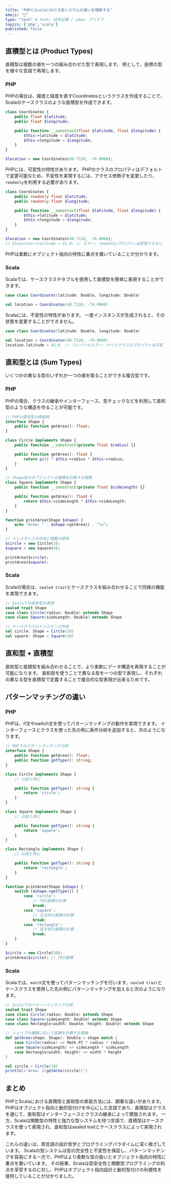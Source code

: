 ```yaml
---
title: "PHPとScalaにおける型システムの違いを理解する"
emoji: "📑"
type: "tech" # tech: 技術記事 / idea: アイデア
topics: ['php','scala']
published: false
---
```


## 直積型とは (Product Types)
直積型は複数の値を一つの組み合わせた型で表現します。
例として、座標の型を様々な言語で再現します。

### PHP
PHPの場合は、緯度と経度を表すCoordinatesというクラスを作成することで、Scalaのケースクラスのような直積型を作成できます。

```php
class Coordinates {
    public float $latitude;
    public float $longitude;

    public function __construct(float $latitude, float $longitude) {
        $this->latitude = $latitude;
        $this->longitude = $longitude;
    }
}

$location = new Coordinates(40.7128, -74.0060);
```

PHPには、可変性の特性があります。
PHPのクラスのプロパティはデフォルトで変更可能なため、不変性を実現するには、アクセス修飾子を変更したり、`readonly`を利用する必要があります。

```php
class Coordinates {
    public readonly float $latitude;
    public readonly float $longitude;

    public function __construct(float $latitude, float $longitude) {
        $this->latitude = $latitude;
        $this->longitude = $longitude;
    }
}

$location = new Coordinates(40.7128, -74.0060);
// $location->latitude = 41.0; // エラー: readonlyプロパティは変更できない
```

PHPは柔軟にオブジェクト指向の特性に重点を置いていることが分かります。

### Scala
Scalaでは、ケースクラスやタプルを使用して直積型を簡単に表現することができます。

```scala
case class Coordinates(latitude: Double, longitude: Double)

val location = Coordinates(40.7128, -74.0060)
```

Scalaには、不変性の特性があります。
一度インスタンスが生成されると、その状態を変更することができません。

```scala
case class Coordinates(latitude: Double, longitude: Double)

val location = Coordinates(40.7128, -74.0060)
location.latitude = 41.0  // コンパイルエラー: ケースクラスのプロパティは不変
```

## 直和型とは (Sum Types)
いくつかの異なる型のいずれか一つの値を取ることができる複合型です。

### PHP
PHPの場合、クラスの継承やインターフェース、型チェックなどを利用して直和型のような構造を作ることが可能です。

```php
// PHPの直和型の模倣例
interface Shape {
    public function getArea(): float;
}

class Circle implements Shape {
    public function __construct(private float $radius) {}

    public function getArea(): float {
        return pi() * $this->radius * $this->radius;
    }
}

// Shape型のオブジェクトの面積を計算する関数
class Square implements Shape {
    public function __construct(private float $sideLength) {}

    public function getArea(): float {
        return $this->sideLength * $this->sideLength;
    }
}

function printArea(Shape $shape) {
    echo "Area: " . $shape->getArea() . "\n";
}

// インスタンスの作成と関数の使用
$circle = new Circle(3);
$square = new Square(4);

printArea($circle);
printArea($square);
```

### Scala
Scalaの場合は、`sealed trait`とケースクラスを組み合わせることで同様の機能を実現できます。

```scala
// Scalaでの直和型の表現
sealed trait Shape
case class Circle(radius: Double) extends Shape
case class Square(sideLength: Double) extends Shape

// ケースクラスのインスタンス作成
val circle: Shape = Circle(10)
val square: Shape = Square(10)
```

## 直和型 + 直積型
直和型と直積型を組み合わせることで、より柔軟にデータ構造を再現することが可能になります。
直和型を使うことで異なる型を一つの型で表現し、それぞれの異なる型を直積型で定義することで複合的な型表現が出来るためです。

## パターンマッチングの違い
### PHP
PHPは、if文やswitch文を使ってパターンマッチングの動作を実現できます。
インターフェースとクラスを使った先の例に条件分岐を追加すると、次のようになります。

```php
// PHPでのパターンマッチングの例
interface Shape {
    public function getArea(): float;
    public function getType(): string;
}

class Circle implements Shape {
    // 以前と同じ

    public function getType(): string {
        return 'circle';
    }
}

class Square implements Shape {
    // 以前と同じ

    public function getType(): string {
        return 'square';
    }
}

class Rectangle implements Shape {
    // 以前と同じ

    public function getType(): string {
        return 'rectangle';
    }
}

function printArea(Shape $shape) {
    switch ($shape->getType()) {
        case 'circle':
            // 円の面積の計算
            break;
        case 'square':
            // 正方形の面積の計算
            break;
        case 'rectangle':
            // 長方形の面積の計算
            break;
    }
}

$circle = new Circle(10);
printArea($circle); // 円の面積

```

### Scala
Scalaでは、`match`文を使ってパターンマッチングを行います。`sealed trait`とケースクラスを使用した先の例にパターンマッチングを加えると次のようになります。

```scala
// Scalaでのパターンマッチングの例
sealed trait Shape
case class Circle(radius: Double) extends Shape
case class Square(sideLength: Double) extends Shape
case class Rectangle(width: Double, height: Double) extends Shape

// シェイプの種類に応じて面積を計算する関数
def getArea(shape: Shape): Double = shape match {
    case Circle(radius) => Math.PI * radius * radius
    case Square(sideLength) => sideLength * sideLength
    case Rectangle(width, height) => width * height
}

val circle = Circle(10)
println(s"Area: ${getArea(circle)}")
```

## まとめ
PHPとScalaにおける直積型と直和型の実装方法には、顕著な違いがあります。
PHPはオブジェクト指向と動的型付けを中心にした言語であり、直積型はクラスを通じて、直和型はインターフェースとクラスの継承によって模倣されます。
一方、Scalaは関数型の特性と強力な型システムを持つ言語で、直積型はケースクラスを使って表現され、直和型はsealed traitとケースクラスによって実現されます。

これらの違いは、両言語の設計哲学とプログラミングパラダイムに深く根ざしています。
Scalaの型システムは型の完全性と不変性を保証し、パターンマッチングを容易にする一方で、PHPはより柔軟な型の扱いとオブジェクト指向の特性に重点を置いています。
その結果、Scalaは型安全性と関数型プログラミングの利点を享受するのに対し、PHPはオブジェクト指向設計と動的型付けの利便性を提供していることが分かりました。

